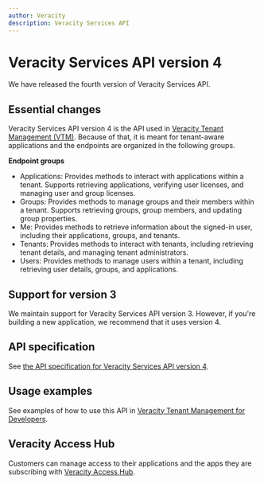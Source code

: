 ```yaml
--- 
author: Veracity 
description: Veracity Services API
---
```


# Veracity Services API version 4

We have released the fourth version of Veracity Services API.

## Essential changes
Veracity Services API version 4 is the API used in [Veracity Tenant Management (VTM)](https://developer.veracity.com/services/tenantmanagement). Because of that, it is meant for tenant-aware applications and the endpoints are organized in the following groups.

**Endpoint groups**
* Applications: Provides methods to interact with applications within a tenant. Supports retrieving applications, verifying user licenses, and managing user and group licenses.
* Groups: Provides methods to manage groups and their members within a tenant. Supports retrieving groups, group members, and updating group properties.
* Me: Provides methods to retrieve information about the signed-in user, including their applications, groups, and tenants.
* Tenants: Provides methods to interact with tenants, including retrieving tenant details, and managing tenant administrators.
* Users:  Provides methods to manage users within a tenant, including retrieving user details, groups, and applications.

## Support for version 3
We maintain support for Veracity Services API version 3. However, if you're building a new application, we recommend that it uses version 4.

## API specification
See [the API specification for Veracity Services API version 4](https://developer.veracity.com/docs/section/api-explorer/api-explorer).

## Usage examples
See examples of how to use this API in [Veracity Tenant Management for Developers](https://developer.veracity.com/docs/section/tenantmanagement/tenantmanagement).

## Veracity Access Hub
Customers can manage access to their applications and the apps they are subscribing with [Veracity Access Hub](https://developer.veracity.com/docs/section/customerservices/accesshub).

